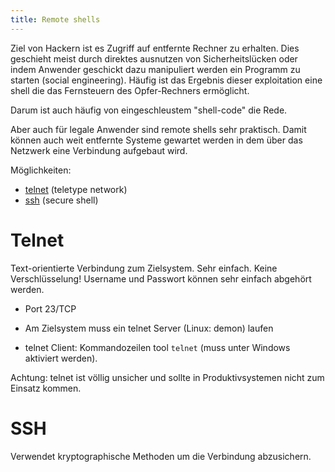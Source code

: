 ```yaml
---
title: Remote shells
---
```


Ziel von Hackern ist es Zugriff auf entfernte Rechner zu erhalten. Dies geschieht meist durch direktes ausnutzen von Sicherheitslücken oder indem Anwender geschickt dazu manipuliert werden ein Programm zu starten (social engineering). Häufig ist das Ergebnis dieser exploitation eine shell die das Fernsteuern des Opfer-Rechners ermöglicht.

Darum ist auch häufig von eingeschleustem "shell-code" die Rede.

Aber auch für legale Anwender sind remote shells sehr praktisch. Damit können auch weit entfernte Systeme gewartet werden in dem über das Netzwerk eine Verbindung aufgebaut wird.

Möglichkeiten:

- [telnet](https://en.wikipedia.org/wiki/Telnet) (teletype network)
- [ssh](https://en.wikipedia.org/wiki/Secure_Shell) (secure shell)



# Telnet

Text-orientierte Verbindung zum Zielsystem. Sehr einfach. Keine Verschlüsselung! Username und Passwort können sehr einfach abgehört werden.

- Port 23/TCP

- Am Zielsystem muss ein telnet Server (Linux: demon) laufen

- telnet Client: Kommandozeilen tool `telnet` (muss unter Windows aktiviert werden).

Achtung: telnet ist völlig unsicher und sollte in Produktivsystemen nicht zum Einsatz kommen.



# SSH

Verwendet kryptographische Methoden um die Verbindung abzusichern.

